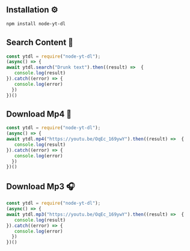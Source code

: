 
## Installation ⚙️

```bash
npm install node-yt-dl
```

## Search Content 🔎

```Javascript
const ytdl = require("node-yt-dl");
(async() => {
await ytdl.search("Drunk text").then((result) =>  {
   console.log(result)
}).catch((error) => {
   console.log(error)
  })
})()
```
## Download Mp4 🎦

```Javascript
const ytdl = require("node-yt-dl");
(async() => {
await ytdl.mp4("https://youtu.be/OqEc_169ywY").then((result) =>  {
   console.log(result)
}).catch((error) => {
   console.log(error)
  })
})()
```

## Download Mp3 🎧

```Javascript
const ytdl = require("node-yt-dl");
(async() => {
await ytdl.mp3("https://youtu.be/OqEc_169ywY").then((result) =>  {
   console.log(result)
}).catch((error) => {
   console.log(error)
  })
})()
```